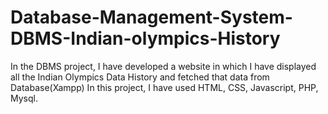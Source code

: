 # Database-Management-System-DBMS-Indian-olympics-History
In the DBMS project, I have developed a website in which I have displayed all the Indian Olympics Data History and fetched that data from Database(Xampp) In this project, I have used HTML, CSS, Javascript, PHP, Mysql.
